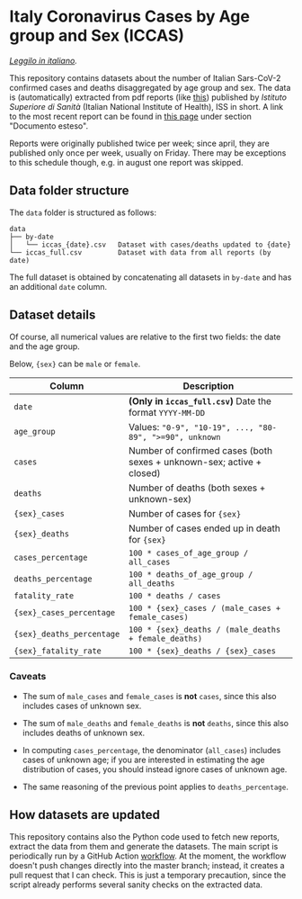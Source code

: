 # Italy Coronavirus Cases by Age group and Sex (ICCAS)

_[Leggilo in italiano](README.it.md)._

This repository contains datasets about the number of Italian Sars-CoV-2 
confirmed cases and deaths disaggregated by age group and sex. 
The data is (automatically) extracted from pdf reports 
(like [this](https://www.epicentro.iss.it/coronavirus/bollettino/Bollettino-sorveglianza-integrata-COVID-19_30-marzo-2020.pdf)) 
published by _Istituto Superiore di Sanità_ (Italian National Institute of Health), 
ISS in short. A link to the most recent report can be found in
[this page](https://www.epicentro.iss.it/coronavirus/sars-cov-2-sorveglianza-dati)
under section "Documento esteso".

Reports were originally published twice per week; since april, they are 
published only once per week, usually on Friday. There may be exceptions to this
schedule though, e.g. in august one report was skipped.


## Data folder structure
The `data` folder is structured as follows:
```
data
├── by-date                    
│   └── iccas_{date}.csv   Dataset with cases/deaths updated to {date}
└── iccas_full.csv         Dataset with data from all reports (by date)
```
The full dataset is obtained by concatenating all datasets in `by-date` and has
an additional `date` column. 


## Dataset details

Of course, all numerical values are relative to the first two fields: the date
and the age group.

Below, `{sex}` can be `male` or `female`.

| Column                    | Description                                                                                  |
|---------------------------|----------------------------------------------------------------------------------------------|
| `date`                    | **(Only in `iccas_full.csv`)** Date the format `YYYY-MM-DD`                                  |
| `age_group`               | Values: `"0-9", "10-19", ..., "80-89", ">=90", unknown`                                      |
| `cases`                   | Number of confirmed cases (both sexes + unknown-sex; active + closed)                        |
| `deaths`                  | Number of deaths (both sexes + unknown-sex)                                                  |
| `{sex}_cases`             | Number of cases for `{sex}`                                                                  |
| `{sex}_deaths`            | Number of cases ended up in death for `{sex}`                                                |
| `cases_percentage`        | `100 * cases_of_age_group / all_cases`                                                       |
| `deaths_percentage`       | `100 * deaths_of_age_group / all_deaths`                                                     |
| `fatality_rate`           | `100 * deaths / cases`                                                                       |
| `{sex}_cases_percentage`  | `100 * {sex}_cases / (male_cases + female_cases)`                                            |
| `{sex}_deaths_percentage` | `100 * {sex}_deaths / (male_deaths + female_deaths)`                                         | 
| `{sex}_fatality_rate`     | `100 * {sex}_deaths / {sex}_cases`                                                           |

### Caveats

- The sum of `male_cases` and `female_cases` is **not** `cases`, since this also
  includes cases of unknown sex.
   
- The sum of `male_deaths` and `female_deaths` is **not** `deaths`, since this 
  also includes deaths of unknown sex.

- In computing `cases_percentage`, the denominator (`all_cases`) includes
  cases of unknown age; if you are interested in estimating the age distribution
  of cases, you should instead ignore cases of unknown age.
  
- The same reasoning of the previous point applies to `deaths_percentage`.


## How datasets are updated 

This repository contains also the Python code used to fetch new reports, extract
the data from them and generate the datasets. The main script is periodically 
run by a GitHub Action [workflow](.github/workflows/update-data.yaml).
At the moment, the workflow doesn't push changes directly into the master branch;
instead, it creates a pull request that I can check. This is just a temporary 
precaution, since the script already performs several sanity checks on the 
extracted data.
